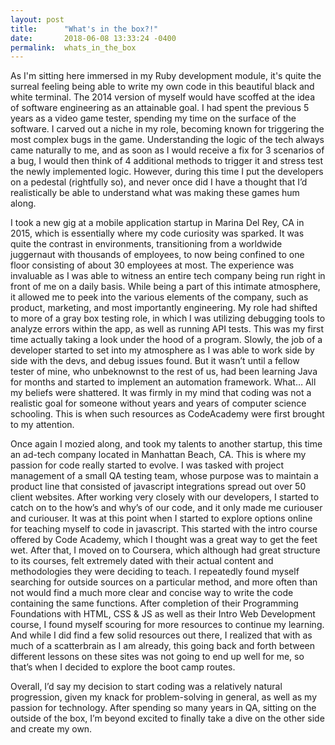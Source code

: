 ```yaml
---
layout: post
title:      "What's in the box?!"
date:       2018-06-08 13:33:24 -0400
permalink:  whats_in_the_box
---
```




As I'm sitting here immersed in my Ruby development module, it's quite the surreal feeling being able to write my own code in this beautiful black and white terminal.   The 2014 version of myself would have scoffed at the idea of software engineering as an attainable goal.  I had spent the previous 5 years as a video game tester, spending my time on the surface of the software.  I carved out a niche in my role, becoming known for triggering the most complex bugs in the game.  Understanding the logic of the tech always came naturally to me, and as soon as I would receive a fix for 3 scenarios of a bug, I would then think of 4 additional methods to trigger it and stress test the newly implemented logic.  However, during this time I put the developers on a pedestal (rightfully so), and never once did I have a thought that I’d realistically be able to understand what was making these games hum along.

I took a new gig at a mobile application startup in Marina Del Rey, CA in 2015, which is essentially where my code curiosity was sparked.  It was quite the contrast in environments, transitioning from a worldwide juggernaut with thousands of employees, to now being confined to one floor consisting of about 30 employees at most.  The experience was invaluable as I was able to witness an entire tech company being run right in front of me on a daily basis.  While being a part of this intimate atmosphere, it allowed me to peek into the various elements of the company, such as product, marketing, and most importantly engineering.  My role had shifted to more of a gray box testing role, in which I was utilizing debugging tools to analyze errors within the app, as well as running API tests.  This was my first time actually taking a look under the hood of a program.  Slowly, the job of a developer started to set into my atmosphere as I was able to work side by side with the devs, and debug issues found.  But it wasn’t until a fellow tester of mine, who unbeknownst to the rest of us, had been learning Java for months and started to implement an automation framework.  What… All my beliefs were shattered.  It was firmly in my mind that coding was not a realistic goal for someone without years and years of computer science schooling.  This is when such resources as CodeAcademy were first brought to my attention.  

Once again I mozied along, and took my talents to another startup, this time an ad-tech company located in Manhattan Beach, CA.  This is where my passion for code really started to evolve.  I was tasked with project management of a small QA testing team, whose purpose was to maintain a product line that consisted of javascript integrations spread out over 50 client websites.  After working very closely with our developers, I started to catch on to the how’s and why’s of our code, and it only made me curiouser and curiouser.  It was at this point when I started to explore options online for teaching myself to code in javascript.  This started with the intro course offered by Code Academy, which I thought was a great way to get the feet wet.  After that, I moved on to Coursera, which although had great structure to its courses, felt extremely dated with their actual content and methodologies they were deciding to teach.  I repeatedly found myself searching for outside sources on a particular method, and more often than not would find a much more clear and concise way to write the code containing the same functions.  After completion of their Programming Foundations with HTML, CSS & JS as well as their Intro Web Development course, I found myself scouring for more resources to continue my learning.  And while I did find a few solid resources out there, I realized that with as much of a scatterbrain as I am already, this going back and forth between different lessons on these sites was not going to end up well for me, so that’s when I decided to explore the boot camp routes. 
 
Overall, I’d say my decision to start coding was a relatively natural progression, given my knack for problem-solving in general, as well as my passion for technology.  After spending so many years in QA, sitting on the outside of the box, I’m beyond excited to finally take a dive on the other side and create my own.  


